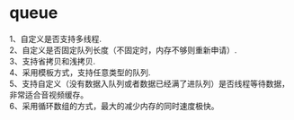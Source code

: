 # queue

1、自定义是否支持多线程.<br>
2、自定义是否固定队列长度（不固定时，内存不够则重新申请）.<br>
3、支持省拷贝和浅拷贝.<br>
4、采用模板方式，支持任意类型的队列.<br>
5、支持自定义（没有数据入队列或者数据已经满了进队列）是否线程等待数据，非常适合音视频缓存。<br>
6、采用循环数组的方式，最大的减少内存的同时速度极快。<br>

